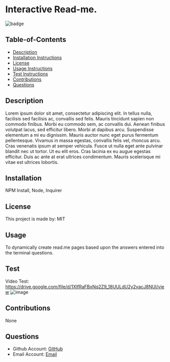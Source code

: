 # Interactive Read-me.
  ![badge](https://img.shields.io/badge/license-MIT-green)

  ## Table-of-Contents
  * [Description](#description)
  * [Installation Instructions](#installation)
  * [License](#license)
  * [Usage Instructions](#usage)
  * [Test Instructions](#test)
  * [Contributions](#contributions)
  * [Questions](#questions)
  
  
  ## Description
  Lorem ipsum dolor sit amet, consectetur adipiscing elit. In tellus nulla, facilisis sed facilisis ac, convallis sed felis. Mauris tincidunt sapien non commodo finibus. Morbi eu commodo sem, ac convallis dui. Aenean finibus volutpat lacus, sed efficitur libero. Morbi at dapibus arcu. Suspendisse elementum a mi eu dignissim. Mauris auctor nunc eget purus fermentum pellentesque. Vivamus in massa egestas, convallis felis vel, rhoncus arcu. Cras venenatis ipsum at semper vehicula. Fusce ut nulla eget ante pulvinar blandit nec ut tortor. Ut eu elit eros. Cras lacinia ex eu augue egestas efficitur. Duis ac ante at erat ultrices condimentum. Mauris scelerisque mi vitae est ultrices lobortis.

  ## Installation
  NPM Install, Node, Inquirer

  ## License
  This project is made by: MIT

  ## Usage
  To dynamically create read.me pages based upon the answers entered into the terminal questions.

  ## Test
  Video Test: https://drive.google.com/file/d/1XlfRaFBxNq2Z9_18UULdU2y2vacJ8NUl/view
  ![image](https://user-images.githubusercontent.com/98373402/162643348-5285447c-f5b1-4b54-8bf9-4055ac8e4c21.png)

  ## Contributions
  None

  ## Questions
  * Github Account: [GitHub](https://github.com/a-wiles)
  * Email Account: [Email](mailto:alexandra.wiles6@gmail.com)
